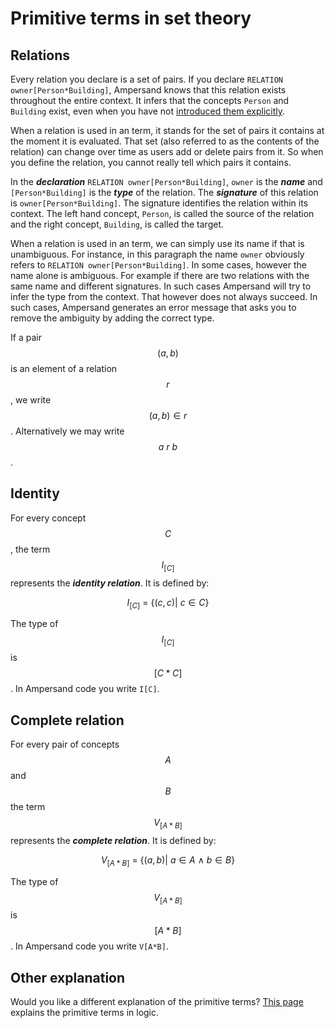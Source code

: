 # Primitive terms in set theory

## Relations

Every relation you declare is a set of pairs. If you declare `RELATION owner[Person*Building]`, Ampersand knows that this relation exists throughout the entire context. It infers that the concepts `Person` and `Building` exist, even when you have not [introduced them explicitly](../../concepts.md).

When a relation is used in an term, it stands for the set of pairs it contains at the moment it is evaluated. That set \(also referred to as the contents of the relation\) can change over time as users add or delete pairs from it. So when you define the relation, you cannot really tell which pairs it contains.

In the _**declaration**_ `RELATION owner[Person*Building]`, `owner` is the _**name**_ and `[Person*Building]` is the _**type**_ of the relation. The _**signature**_ of this relation is `owner[Person*Building]`. The signature identifies the relation within its context. The left hand concept, `Person`, is called the source of the relation and the right concept, `Building`, is called the target.

When a relation is used in an term, we can simply use its name if that is unambiguous. For instance, in this paragraph the name `owner` obviously refers to `RELATION owner[Person*Building]`. In some cases, however the name alone is ambiguous. For example if there are two relations with the same name and different signatures. In such cases Ampersand will try to infer the type from the context. That however does not always succeed. In such cases, Ampersand generates an error message that asks you to remove the ambiguity by adding the correct type.

If a pair $$(a,b)$$ is an element of a relation $$r$$, we write $$(a,b)\in r$$. Alternatively we may write $$a\ r\ b$$.

## Identity

For every concept $$C$$, the term $$I_{[C]}$$ represents the _**identity relation**_. It is defined by:

$$
I_{[C]}\ =\ \{(c,c) |\ c\in C\}
$$

The type of $$I_{[C]}$$ is $$[C*C]$$. In Ampersand code you write `I[C]`.

## Complete relation

For every pair of concepts $$A$$ and $$B$$ the term $$V_{[A*B]}$$ represents the _**complete relation**_. It is defined by:

$$
V_{[A*B]}\ =\ \{(a,b) |\  a\in A\ \wedge\ b\in B\}
$$

The type of $$V_{[A*B]}$$ is $$[A*B]$$. In Ampersand code you write `V[A*B]`.

## Other explanation

Would you like a different explanation of the primitive terms? [This page](../semantics-in-logic/primitive-terms.md) explains the primitive terms in logic.

